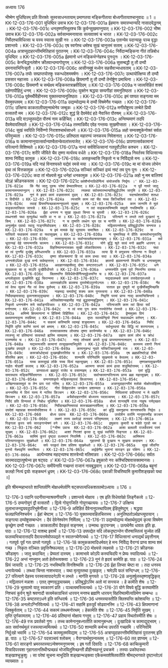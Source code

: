 अध्यायः 176

भीष्मेण युधिष्ठिरम् प्रति विरक्तेः सुस्वसाधनतायाम् प्रमाणतया मङ्किगीताया बोध्यगीतायाश्चानुवादः ॥ 1 ॥
KK-12-03-176-001	युधिष्ठिर उवाच 
KK-12-03-176-001a	ईहमानः समारम्भान्यदि नासादयेद्धनम् ।
KK-12-03-176-001c	धनतृष्णाभिभूतश्च किं कुर्वन्सुखमाप्नुयात् ॥
KK-12-03-176-002	भीष्म उवाच 
KK-12-03-176-002a	सर्वसाम्यमनायासः सत्यवाक्यं च भारत ।
KK-12-03-176-002c	निर्वेदश्चाविधित्सा च यस्य स्यात्स सुखी नरः ॥
KK-12-03-176-003a	एतान्येव पदान्याहुः पञ्च वृद्धाः प्रशान्तये ।
KK-12-03-176-003c	एष स्वर्गश्च धर्मश्च सुखं चानुत्तमं सताम् ॥
KK-12-03-176-004a	अत्राप्युदाहरन्तीममितिहासं पुरातनम् ।
KK-12-03-176-004c	निर्वेदान्मङ्किना गीतं तन्निबोध युधिष्ठिर ॥
KK-12-03-176-005a	ईहमानो धनं मङ्किर्भग्नेहश्च पुनःपुनः ।
KK-12-03-176-005c	केनचिद्धनलेशेन क्रीतवान्दम्यगोयुगम् ॥
KK-12-03-176-006a	सुसम्बद्धौ तु तौ दम्यौ दमनायाभिनिःसृतौ ।
KK-12-03-176-006c	आसीनमुष्ट्रं मध्येन सहसैवाभ्यधावताम् ॥
KK-12-03-176-007a	तयोः सम्प्राप्तयोरुष्ट्रः स्कन्धदेशममर्षणः ।
KK-12-03-176-007c	उत्थायोत्क्षिप्य तौ दम्यौ प्रससार महाजवः ॥
KK-12-03-176-008a	ह्रियमाणौ तु तौ दम्यौ तेनोष्ट्रेण प्रमाथिना ।
KK-12-03-176-008c	प्रियमाणौ च सम्प्रेक्ष्य मङ्किस्तत्राब्रवीदिदम् ॥
KK-12-03-176-009a	न जात्वविहितं शक्यं दक्षेणापीहितुं धनम् ।
KK-12-03-176-009c	युक्तेन श्रद्धया सम्यगीहां समनुतिष्ठता ॥
KK-12-03-176-010a	पूर्वमर्थैर्विहीनस्य युक्तस्याप्यनुतिष्ठतः ।
KK-12-03-176-010c	इमं पश्यत सङ्गत्या मम दैवमुपप्लवम् ॥
KK-12-03-176-011a	उद्यम्योद्यम्य मे दम्यौ विषमेणैव गच्छतः ।
KK-12-03-176-011c	उत्क्षिप्य काकतालीयमुन्माथेनेव जम्बुकः ॥
KK-12-03-176-012a	मणीवोष्ट्रस्य लम्बेते प्रियौ वत्सतरौ मम ।
KK-12-03-176-012c	शुद्धं हि दैवमेवेदं हठे नैवास्ति पौरुषम् ॥
KK-12-03-176-013a	यदि वाऽप्युपपद्येत पौरुषं नाम कर्हिचित् ।
KK-12-03-176-013c	अन्विष्यमाणं तदपि दैवमेवावतिष्ठते ॥
KK-12-03-176-014a	तस्मान्निर्वेद एवेह गन्तव्यः सुखमीप्सता ।
KK-12-03-176-014c	सुखं स्वपिति निर्विण्णो निराशश्चार्थसाधने ॥
KK-12-03-176-015a	अहो सम्यक्शुकेनोक्तं सर्वतः परिमुच्यता ।
KK-12-03-176-015c	प्रतिष्ठता महारण्यं जनकस्य निवेशनात् ॥
KK-12-03-176-016a	यः कामानाप्नुयात्सर्वान्यश्चैतान्केवलांस्त्यजेत् ।
KK-12-03-176-016c	प्रापणात्सर्वकामानां परित्यागो विशिष्यते ॥
KK-12-03-176-017a	नान्तं सर्वविधित्सानां गतपूर्वोऽस्ति कश्चन ।
KK-12-03-176-017c	शरीरे जीविते चैव तृष्णा मर्त्यस्य वर्धते ॥
KK-12-03-176-018a	निवर्तस्व विधित्साभ्यः शाम्य निर्विद्य कामुक ।
KK-12-03-176-018c	असकृच्चासि निकृतो न च निर्विद्यसे मनः ॥
KK-12-03-176-019a	यदि नाहं विनाश्यस्ते यद्येवं रमसे मया ।
KK-12-03-176-019c	मा मां योजय लोभेन वृथा त्वं वित्तकामुक ॥
KK-12-03-176-020a	सञ्चितं सञ्चितं द्रव्यं नष्टं तव पुनः पुनः ।
KK-12-03-176-020c	कदा तां मोक्ष्यसे मूढ धनेहां धनकामुक ॥
KK-12-03-176-021a	अहो नु मम बालिश्यं योऽहं क्रीडनकस्तव ।
KK-12-03-176-021c	`क्लेशैर्नानाविधैर्नित्यं संयोजयसि निर्घृणः ।'
KK-12-03-176-021e	किं नैवं जातु पुरुषः परेषां प्रेष्यतामियात् ॥
KK-12-03-176-022a	न पूर्वे नापरे जातु कामानामन्तमाप्नुवन् ।
KK-12-03-176-022c	त्यक्त्वा सर्वसमारम्भान्प्रतिबुद्धोऽस्मि जागृमि ॥
KK-12-03-176-023a	नूनं मे हृदयं कामं वज्रसारमयं दृढम् ।
KK-12-03-176-023c	यदनर्थशताविष्टं शतधा न विदीर्यते ॥
KK-12-03-176-024a	त्यजामि काम त्वां चैव यच्च किञ्चित्प्रियं तव ।
KK-12-03-176-024c	तवाहं प्रियमन्विच्छन्नात्मन्युपलभे सुखम् ॥
KK-12-03-176-025a	काम जानामि ते मूलं सङ्कल्पात्किल जायसे ।
KK-12-03-176-025c	न त्वां सङ्कल्पयिष्यामि समूलो नभविष्यसि ॥
KK-12-03-176-026a	ईहा धनस्य न सुखा लुब्ध्वा चिन्ता च भूयसी ।
KK-12-03-176-026c	लब्धनाशो यथा मृत्युर्लब्धं भवति वा न वा ॥
KK-12-03-176-027a	परित्यागे न लभते ततो दुःखतरं नु किम् ।
KK-12-03-176-027c	न च तुष्यति लब्धेन भूय एव च मार्गति ॥
KK-12-03-176-028a	अनुतर्षुल एवार्थः स्वादु गाङ्गमिवोदकम् ।
KK-12-03-176-028c	मद्विलापनमेतत्तु प्रतिबुद्धोऽस्मि सन्त्यज ॥
KK-12-03-176-029a	य इमं मामकं देहं भूतग्रामः समाश्रितः ।
KK-12-03-176-029c	स यात्वितो यथाकामं वसतां वा यथासुखम् ॥
KK-12-03-176-030a	न युष्मास्विह मे प्रीतिः कामलोभानुसारिषु ।
KK-12-03-176-030c	तस्मादुत्सृज्य वः सर्वान्सत्वमेवाश्रयाम्यहम् ॥
KK-12-03-176-031a	सर्व भूतान्यहं देहे पश्यन्मनसि चात्मनः ।
KK-12-03-176-031c	योगे बुद्धिं श्रुते सत्वं मनो ब्रह्मणि धारयन् ॥
KK-12-03-176-032a	विहरिष्याम्यनासक्तः सुखी लोकान्निरामयः ।
KK-12-03-176-032c	यथा मां त्वं पुनर्नैवं दुःखेषु प्रणिधास्यसि ॥
KK-12-03-176-033a	त्वया हि मे प्रणुन्नस्य गतिरन्या न विद्यते ।
KK-12-03-176-033c	तृष्णा शोकश्रमाणां हि त्वं काम प्रभवः सदा ॥
KK-12-03-176-034a	धननाशेऽधिकं दुःखं मन्ये सर्वमहत्तरम् ।
KK-12-03-176-034c	ज्ञातयो ह्यवमन्यन्ते मित्राणि च धनाच्च्युतम् ॥
KK-12-03-176-035a	अवज्ञानसहस्रैस्तु दोषाः कष्टतराऽधने ।
KK-12-03-176-035c	धने सुखकला या तु साऽपि दुःखैर्विधीयते ॥
KK-12-03-176-036a	धनमस्येति पुरुषं पुरो निघ्नन्ति दस्यवः ।
KK-12-03-176-036c	क्लिश्यन्ति विविधैर्दण्डैर्नित्यमुद्वेजयन्ति च ॥
KK-12-03-176-037a	धनलोलुपता दुःखमिति बुद्धं चिरान्मया ।
KK-12-03-176-037c	यद्यदालम्बसे कामं तत्तदेवानुरुध्यसे ॥
KK-12-03-176-038a	अतत्त्वज्ञोऽसि बालश्च दुस्तोषोऽपूरणोऽनलः ।
KK-12-03-176-038c	नैव त्वं वेत्थ सुलभं नैव त्वं वेत्थ दुर्लभम् ॥
KK-12-03-176-039a	पाताल इव दुष्पूरो मां दुःखैर्योक्तुमिच्छसि ।
KK-12-03-176-039c	नाहमद्य समावेष्टुं शक्यः काम पुनस्त्वया ॥
KK-12-03-176-040a	निर्वेदमहमासाद्य द्रव्यनाशाद्यदृच्छया ।
KK-12-03-176-040c	निवृत्तिं परमां प्राप्य नाद्य कामान्विचिन्तये ॥
KK-12-03-176-041a	अतिक्लेशान्सहामीह नाहं बुद्ध्याम्यबुद्धिमान् ।
KK-12-03-176-041c	निकृतो धननाशेन शये सर्वाङ्गविज्वरः ॥
KK-12-03-176-042a	परित्यजामि काम त्वां हित्वा सर्वं मनोगतम् ।
KK-12-03-176-042c	न त्वं मया पुनः काम नस्योतेनेव रंस्यसे ॥
KK-12-03-176-043a	क्षमिष्ये क्षिपमाणानां न हिंसिष्ये विहिंसितः ।
KK-12-03-176-043c	द्वेष्यमुक्तः प्रियं वक्ष्याम्यनादृत्य तदप्रियम् ॥
KK-12-03-176-044a	तृप्तः स्वस्थेन्द्रियो नित्यं यथालब्धेन वर्तयन् ।
KK-12-03-176-044c	न सकामं करिष्यामि त्वामहं शत्रुमात्मनः ॥
KK-12-03-176-045a	निर्वेदं निर्वृतिं तृप्तिं शान्तिं सत्यं दमं क्षमाम् ।
KK-12-03-176-045c	सर्वभूतदयां चैव विद्धि मां शरणागतम् ॥
KK-12-03-176-046a	तस्मात्कामश्च लोभश्च तृष्णा कार्पण्यमेव च ।
KK-12-03-176-046c	त्यजन्तु मां प्रतिष्ठन्तं सत्वस्थो ह्यस्मि साम्प्रतम् ॥
KK-12-03-176-047a	प्रहाय कामं लोभं च क्रोधं पारुष्यमेव च ।
KK-12-03-176-047c	नाद्य लोभवशं प्राप्तो दुःखं प्राप्स्याम्यनात्मवान् ॥
KK-12-03-176-048a	यद्यस्त्यजति कामानां तत्सुखस्याभिपूर्यते ।
KK-12-03-176-048c	कामस्य वशगो नित्यं दुःखमेव प्रपद्यते ॥
KK-12-03-176-049a	कामानुबन्धं नुदते यत्किञ्चित्पुरुषो रजः ।
KK-12-03-176-049c	कामक्रोधोद्भवं दुःखमह्रीररतिरेव च ॥
KK-12-03-176-050a	एष ब्रह्मप्रतिष्ठोऽहं ग्रीष्मे शीतमिव ह्रदम् ।
KK-12-03-176-050c	शाम्यामि परिनिर्वामि सुखमासे च केवलम् ॥
KK-12-03-176-051a	यच्च कामसुखं लोके यच्च दिव्यं महत्सुखम् ।
KK-12-03-176-051c	तृष्णाक्षयसुखस्यैते नार्हतः षोडशीं कलाम् ॥
KK-12-03-176-052a	आत्मना सप्तमं कामं हत्वा शत्रुमिवोत्तमम् ।
KK-12-03-176-052c	प्राप्यावध्यं ब्रह्मपुरं राजेव च वसाम्यहम् ॥
KK-12-03-176-053a	एतां बुद्धिं समास्थाय मङ्किर्निर्वेदमागतः ।
KK-12-03-176-053c	सर्वान्कामान्परित्यज्य प्राप्य ब्रह्म महत्सुखम् ॥
KK-12-03-176-054a	दम्यनाशकृते मङ्किरमृतत्वं किलागमत् ।
KK-12-03-176-054c	अच्छिनत्काममूलं स तेन प्राप परां गतिम् ॥
KK-12-03-176-055a	अत्राप्युदाहरन्तीमं श्लोकं मोक्षोपसंहितम् ।
KK-12-03-176-055c	गीतं विदेहराजेन जनकेन प्रशाम्यता ॥
KK-12-03-176-056a	अनन्तमिव मे वित्तं यस्य मे नास्ति किञ्चन ।
KK-12-03-176-056c	मिथिलायां प्रदीप्तायां न मे दह्यति किञ्चन ॥
KK-12-03-176-057a	अत्रैवोदाहरन्तीमं बोध्यस्य पदसञ्चयम् ।
KK-12-03-176-057c	निर्वेदं प्रति विन्यस्तं तं निबोध युधिष्ठिर ॥
KK-12-03-176-058a	बोध्यं शान्तमृषिं राजा नाहुषः पर्यपृच्छत ।
KK-12-03-176-058c	निर्वेदाच्छान्तिमापन्नं शास्त्रप्रज्ञानतर्पितम् ॥
KK-12-03-176-059a	उपदेशं महाप्राज्ञ शमस्योपदिशस्व मे ।
KK-12-03-176-059c	कां बुद्धिं समनुप्राप्य शान्तश्चरसि निर्वृतः ॥
KK-12-03-176-060	बोध्य उवाच 
KK-12-03-176-060a	उपदेशेन वर्तामि नानुशास्मीह कञ्चन ।
KK-12-03-176-060c	लक्षणं तस्य वक्ष्येऽहं तत्स्वयं परिमृष्यताम् ॥
KK-12-03-176-061a	पिङ्गला कुररः सर्पः सारङ्गान्वेषणं वने ।
KK-12-03-176-061c	इषुकारः कुमारी च षडेते गुरवो मम ॥
KK-12-03-176-062	[*भीष्म उवाच 
KK-12-03-176-062a	आशा बलवती राजन्नैराश्यं परमं सुखम् ।
KK-12-03-176-062c	आशां निराशां कृत्वा तु सुखं स्वपिति पिङ्गला ॥
KK-12-03-176-063a	सामिषं कुररं दृष्ट्वा वध्यमानं निरामिषैः ।
KK-12-03-176-063c	आमिषस्य परित्यागात्कुररः सुखमेधते ॥
KK-12-03-176-064a	गृहारम्भो हि दुःखाय न सुखाय कदाचन ।
KK-12-03-176-064c	सर्पः परकृतं वेश्म प्रविश्य सुखमेधते ॥
KK-12-03-176-065a	सुखं जीवन्ति मुनयो भैक्ष्यवृत्तिं समाश्रिताः ।
KK-12-03-176-065c	अद्रोहेणैव भूतानां सारङ्ग इव पक्षिणः ॥
KK-12-03-176-066a	`अल्पेभ्यश्च महद्भ्यश्च शास्त्रेभ्यो मतिमान्नरः ।
KK-12-03-176-066c	सर्वतः सारमादद्यात्पुष्पेभ्य इव षट्पदः ॥'
KK-12-03-176-067a	इषुकारो नरः कश्चिदिषावासक्तमानसः ।
KK-12-03-176-067c	समीपेनापि गच्छन्तं राजानं नावबुद्धवान् ॥
KK-12-03-176-068a	बहूनां कलहो नित्यं द्वयोः सङ्कथनं ध्रुवम् ।
KK-12-03-176-068c	एकाकी विचरिष्यामि कुमारीशङ्खको यथा ॥] 

इति श्रीमन्महाभारते शान्तिपर्वणि मोक्षधर्मपर्वणि षट्सप्तत्यधिकशततमोऽध्यायः ॥ 176 ॥

12-176-3 पदानि पदनीयान्याश्रयणीयानि । प्रशान्तये मोक्षाय । एष इति विधेयापेक्षे लिङ्गैकत्वे ॥ 12-176-5 दम्यगोयुगं द्वौ वत्सतरौ । द्वित्वे गोयुगजिति गोयुगच्प्रत्ययः ॥ 12-176-7 उत्क्षिप्य तुलाभाजनद्वयवदुपरिभूमेर्नीत्वा ॥ 12-176-9 अविहितं दैवेनानुपस्थापितम् ईहितुमेष्टुम् । श्रद्धया फलप्राप्तिनिश्चयेन । ईहां चेष्टाम् ॥ 12-176-10 युक्तस्यावहितचित्तस्य । अनुतिष्ठतोऽर्थप्राप्त्युपायान् । सङ्गत्या दम्योष्ट्रसम्बन्धेन । दैवं देवेनेश्वरेण निर्मितम् ॥ 12-176-11 उद्यम्योद्यम्य मोक्षार्थमुद्यमं कृत्वा विषमेण कृच्छ्रेण दम्यौ गच्छतः । काकतालीयं दैवकृतं सङ्गमम् । उन्माथः कूटयन्त्रम् । उत्पथेनैव धावतः इति झ. पाठः ॥ 12-176-12 वाशब्द इवार्थे ॥ 12-176-13 उपपद्येत यदि लोकदृष्टान्तेन पौरुषास्तित्वं युज्येत तर्हि फलव्यभिचारात्तदपि दैवायत्तमेवोपपद्यते न स्वातन्त्र्येणेत्यर्थः ॥ 12-176-17 विधित्सानां धनाद्यर्थं प्रवृत्तीनाम् । गतपूर्वः पूर्वं गतः प्राप्तो गतपूर्वः ॥ 12-176-18 कामुककामादिधर्मवत् हे मनः निर्विद्य वैराग्यं प्राप्य शाम्य शमं गच्छ । निकृतः वञ्चितः प्रवृत्तिनैष्फल्यात् ॥ 12-176-20 मोक्ष्यसे त्यक्ष्यसे ॥ 12-176-21 क्रीडनकः क्रीडामृगः । जातु कदाचित् । प्रेष्यतां दास्यम् । कामाभावे कोऽपि कस्यचिदपि न प्रेष्यः स्यादित्यर्थः ॥ 12-176-22 अन्तं नाप्नुवन् अतो हेतोस्त्यक्त्वा ॥ 12-176-23 नूनं ते हृदयं कामेति झ. पाठः ॥ 12-176-24 प्रियं जायादि ॥ 12-176-25 नभविष्यसि विनशिष्यसि ॥ 12-176-26 ईहा लिप्सा चेष्टा वा । तदा धनस्य धनायेत्यर्थः । लब्ध्वा चिन्ता नाशभयात् । यथा मृत्युस्तथा दुःखकृत् । श्रमेऽपि फलं सन्दिग्धम् ॥ 12-176-27 परित्यागे देहस्य परस्वत्वापादनेऽपि न लभते । मार्गति मृगयते ॥ 12-176-28 अनुतर्षुलस्तृष्णावृद्धिकृत् । मद्विलापनं मन्नाशः । एतत् तृष्णावृद्ध्याख्यम् । प्रतिबुद्धोऽस्मि अतो मां सन्त्यज । हे कामेति शेषः ॥ 12-176-29 भूतग्रामो यातु स्वकारणं प्रति । पञ्चत्वमस्त्वित्यर्थः ॥ 12-176-31 योगे विषये बुद्धिं करष्यामीति निश्चयं कुर्वन् श्रुते श्रवणादौ सत्वमेकाग्रचित्तं धारयन् मनश्च ब्रह्मणि धारयन् विहरिष्यामीत्यग्रिमेण सम्बन्धः ॥ 12-176-35 कष्टतराऽधने इति सन्धिरार्षः ॥ 12-176-36 धनमस्यास्तीति क्लिश्यन्ति क्लेशयन्ति ॥ 12-176-38 अनलोऽग्निरिवेत्यर्थः ॥ 12-176-41 सहामि इतःपूर्वं सोढवानस्मि ॥ 12-176-43 क्षिपमाणानां धिक्कुर्वताम् ॥ 12-176-44 सकामं लब्धमनोरथम् । हेकामेति शेषः ॥ 12-176-45 निर्वृतिं सुखम् । तृप्तिं पूर्णकामताम् ॥ 12-176-46 प्रतिष्ठन्तं मोक्षाय गन्तुम् ॥ 12-176-47 प्रहाय स्थितोस्मीति शेषः ॥ 12-176-49 रजः प्रवर्तको गुणः । तच्च कामेनानुबध्नातीति कामानुबन्धम् । दुःखादिकं च कामाद्युद्भवम् । अतः सर्वानर्थमूलं रजस्त्याज्यमित्यर्थः ॥ 12-176-50 शाम्यामि कर्मभ्य उपरतिं गच्छामि । परिनिर्वामि निर्दुःखो भवामि ॥ 12-176-54 काममूलमविद्याम् ॥ 12-176-55 अत्राप्युदाहरन्तीममितिहासं पुरातनम् इति झ. पाठः ॥ 12-176-57 पदसञ्चयं श्लोकम् । वैराग्यार्थमुपन्यस्तम् ॥ 12-176-60 तत् ज्ञाप्यम् ॥ 12-176-61 सारङ्गो भ्रमरस्तस्याऽन्वेषणमनुगमनम् । इष गतौ दिवादिः ॥ 12-176-68 काचित्कुमारी पित्रादिपरवशा गृहागतानतिथीन्प्रच्छन्नं भोजयितुमिच्छन्ती व्रीहीनवहन्तुं प्रचक्रमे । तस्याः प्रकोष्ठस्थाः शङ्खाश्चुक्रुशुः । सा परेषां सूचना माभूदिति शङ्खान्भड्क्त्वा एकैकमवशेषितवतीति श्रीमद्भागवते दृष्टान्तोऽयं व्याख्यातः ॥
